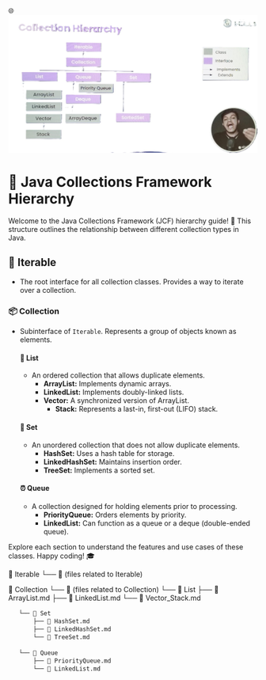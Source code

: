 🌐 ![Project Image](/Heirarchy%20Of%20Collection%20Framework/collection.jpeg)

# 🚀 Java Collections Framework Hierarchy

Welcome to the Java Collections Framework (JCF) hierarchy guide! 🌟 This structure outlines the relationship between different collection types in Java.

## 🔄 Iterable
- The root interface for all collection classes. Provides a way to iterate over a collection.

### 📦 Collection
- Subinterface of `Iterable`. Represents a group of objects known as elements.
  
  #### 📜 List
  - An ordered collection that allows duplicate elements.
    - **ArrayList:** Implements dynamic arrays.
    - **LinkedList:** Implements doubly-linked lists.
    - **Vector:** A synchronized version of ArrayList.
      - **Stack:** Represents a last-in, first-out (LIFO) stack.

  #### 🎲 Set
  - An unordered collection that does not allow duplicate elements.
    - **HashSet:** Uses a hash table for storage.
    - **LinkedHashSet:** Maintains insertion order.
    - **TreeSet:** Implements a sorted set.

  #### ⏰ Queue
  - A collection designed for holding elements prior to processing.
    - **PriorityQueue:** Orders elements by priority.
    - **LinkedList:** Can function as a queue or a deque (double-ended queue).

Explore each section to understand the features and use cases of these classes. 
Happy coding! 🎓



📁 Iterable
   └── 📄 (files related to Iterable)

📁 Collection
   └── 📄 (files related to Collection)
       └── 📁 List
           ├── 📄 ArrayList.md
           ├── 📄 LinkedList.md
           └── 📄 Vector_Stack.md

       └── 📁 Set
           ├── 📄 HashSet.md
           ├── 📄 LinkedHashSet.md
           └── 📄 TreeSet.md

       └── 📁 Queue
           ├── 📄 PriorityQueue.md
           └── 📄 LinkedList.md